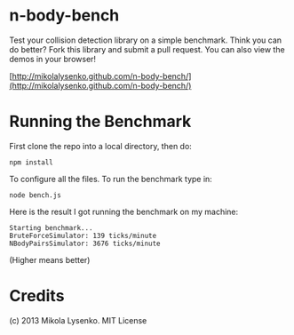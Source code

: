 n-body-bench
============
Test your collision detection library on a simple benchmark.  Think you can do better?  Fork this library and submit a pull request.  You can also view the demos in your browser!

[http://mikolalysenko.github.com/n-body-bench/](http://mikolalysenko.github.com/n-body-bench/)

Running the Benchmark
=====================
First clone the repo into a local directory, then do:

    npm install
    
To configure all the files.  To run the benchmark type in:

    node bench.js

Here is the result I got running the benchmark on my machine:

```
Starting benchmark...
BruteForceSimulator: 139 ticks/minute
NBodyPairsSimulator: 3676 ticks/minute
```

(Higher means better)


Credits
=======
(c) 2013 Mikola Lysenko. MIT License